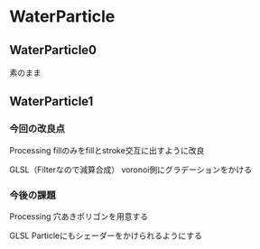 # WaterParticle

## WaterParticle0

素のまま

## WaterParticle1

### 今回の改良点

Processing
fillのみをfillとstroke交互に出すように改良

GLSL（Filterなので減算合成）
voronoi側にグラデーションをかける

### 今後の課題

Processing
穴あきポリゴンを用意する

GLSL
Particleにもシェーダーをかけられるようにする